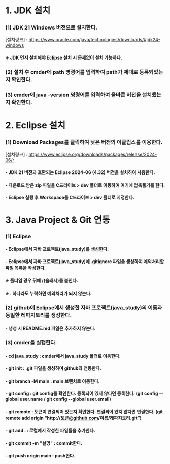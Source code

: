# 1. JDK 설치
### (1) JDK 21 Windows 버전으로 설치한다.
[설치링크] : https://www.oracle.com/java/technologies/downloads/#jdk24-windows
#### ※ JDK 먼저 설치해야 Eclipse 설치 시 문제없이 설치 가능하다.
### (2) 설치 후 cmder에 path 명령어를 입력하여 path가 제대로 등록되었는지 확인한다.
### (3) cmder에 java -version 명령어를 입력하여 올바른 버전을 설치했는지 확인한다.

# 2. Eclipse 설치
### (1) Download Packages를 클릭하여 낮은 버전의 이클립스를 이용한다.
[설치링크] : https://www.eclipse.org/downloads/packages/release/2024-06/r
#### - JDK 21 버전과 호환되는 Eclipse 2024-06 (4.32) 버전을 설치하여 사용한다.
#### - 다운로드 받은 zip 파일을 C드라이브 > dev 폴더로 이동하여 여기에 압축풀기를 한다.
#### - Eclipse 실행 후 Workspace를 C드라이브 > dev 폴더로 지정한다.

# 3. Java Project & Git 연동
### (1) Eclipse
#### - Eclipse에서 자바 프로젝트(java_study)를 생성한다. 
#### - Eclipse에서 자바 프로젝트(java_study)에 .gitignore 파일을 생성하여 예외처리할 파일 목록을 작성한다.
#### ※ 폴더일 경우 뒤에 /(슬래시)를 붙인다.
#### ※ . 하나라도 누락하면 예외처리가 되지 않는다.
### (2) github에 Eclipse에서 생성한 자바 프로젝트(java_study)의 이름과 동일한 레파지토리를 생성한다. 
#### - 생성 시 README.md 파일은 추가하지 않는다.
### (3) cmder을 실행한다.
#### - cd java_study : cmder에서 java_study 폴더로 이동한다.
#### - git init : .git 파일을 생성하며 github와 연동한다.
#### - git branch -M main : main 브랜치로 이동한다.
#### - git config : git config를 확인한다. 등록되어 있지 않다면 등록한다. (git config --global user.name / git config --global user.email)
#### - git remote : 토큰이 연결되어 있는지 확인한다. 연결되어 있지 않다면 연결한다. (git remote add origin “http://토큰@github.com/이름/레파지토리.git”)
#### - git add . : 로컬에서 작성한 파일들을 추가한다.
#### - git commit -m "설명" : commit한다.
#### - git push origin main : push한다.